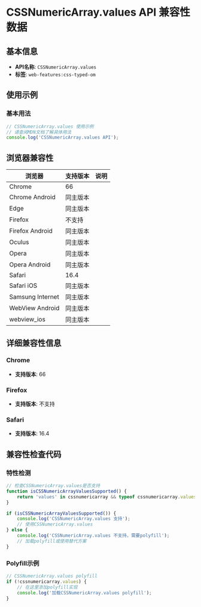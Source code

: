 # CSSNumericArray.values API 兼容性数据

## 基本信息

- **API名称**: `CSSNumericArray.values`
- **标签**: `web-features:css-typed-om`

## 使用示例

### 基本用法

```javascript
// CSSNumericArray.values 使用示例
// 请查阅MDN文档了解具体用法
console.log('CSSNumericArray.values API');
```

## 浏览器兼容性

| 浏览器 | 支持版本 | 说明 |
|--------|----------|------|
| Chrome | 66 |  |
| Chrome Android | 同主版本 |  |
| Edge | 同主版本 |  |
| Firefox | 不支持 |  |
| Firefox Android | 同主版本 |  |
| Oculus | 同主版本 |  |
| Opera | 同主版本 |  |
| Opera Android | 同主版本 |  |
| Safari | 16.4 |  |
| Safari iOS | 同主版本 |  |
| Samsung Internet | 同主版本 |  |
| WebView Android | 同主版本 |  |
| webview_ios | 同主版本 |  |

## 详细兼容性信息

### Chrome

- **支持版本**: 66

### Firefox

- **支持版本**: 不支持

### Safari

- **支持版本**: 16.4

## 兼容性检查代码

### 特性检测

```javascript
// 检查CSSNumericArray.values是否支持
function isCSSNumericArrayValuesSupported() {
    return 'values' in cssnumericarray && typeof cssnumericarray.values === 'function';
}

if (isCSSNumericArrayValuesSupported()) {
    console.log('CSSNumericArray.values 支持');
    // 使用CSSNumericArray.values
} else {
    console.log('CSSNumericArray.values 不支持，需要polyfill');
    // 加载polyfill或使用替代方案
}
```

### Polyfill示例

```javascript
// CSSNumericArray.values polyfill
if (!cssnumericarray.values) {
    // 在这里添加polyfill实现
    console.log('加载CSSNumericArray.values polyfill');
}
```

